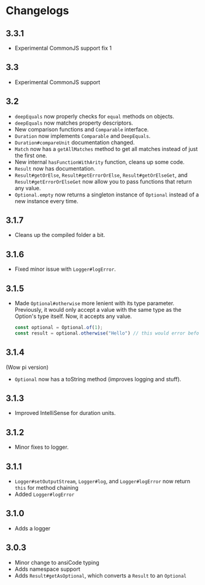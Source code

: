 # Changelogs

## 3.3.1

- Experimental CommonJS support fix 1

## 3.3

- Experimental CommonJS support

## 3.2

- `deepEquals` now properly checks for `equal` methods on objects.
- `deepEquals` now matches property descriptors.
- New comparison functions and `Comparable` interface.
- `Duration` now implements `Comparable` and `DeepEquals`.
- `Duration#compareUnit` documentation changed.
- `Match` now has a `getAllMatches` method to get all matches instead of just the first one.
- New internal `hasFunctionWithArity` function, cleans up some code.
- `Result` now has documentation.
- `Result#getOrElse`, `Result#getErrorOrElse`, `Result#getOrElseGet`, and `Result#getErrorOrElseGet` now allow you to pass functions that return any value.
- `Optional.empty` now returns a singleton instance of `Optional` instead of a new instance every time.

## 3.1.7

- Cleans up the compiled folder a bit.

## 3.1.6

- Fixed minor issue with `Logger#logError`.

## 3.1.5

- Made `Optional#otherwise` more lenient with its type parameter. Previously, it would only accept a value with the same type as the Option's type itself. Now, it accepts any value.

  ```ts
  const optional = Optional.of(1);
  const result = optional.otherwise("Hello") // this would error before, but now it doesn't
  ```

## 3.1.4

(Wow pi version)

- `Optional` now has a toString method (improves logging and stuff).

## 3.1.3

- Improved IntelliSense for duration units.

## 3.1.2

- Minor fixes to logger.

## 3.1.1

- `Logger#setOutputStream`, `Logger#log`, and `Logger#logError` now return `this` for method chaining
- Added `Logger#logError`

## 3.1.0

- Adds a logger

## 3.0.3

- Minor change to ansiCode typing
- Adds namespace support
- Adds `Result#getAsOptional`, which converts a `Result` to an `Optional`
